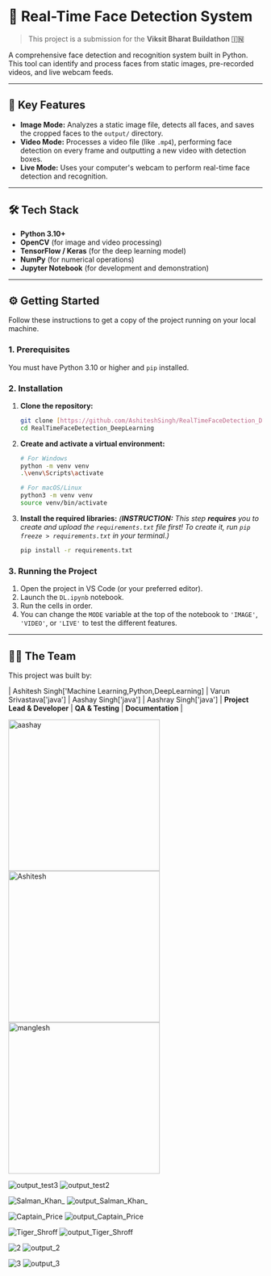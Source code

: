 # 🎥 Real-Time Face Detection System

> This project is a submission for the **Viksit Bharat Buildathon 🇮🇳**

A comprehensive face detection and recognition system built in Python. This tool can identify and process faces from static images, pre-recorded videos, and live webcam feeds.

---

## 🌟 Key Features

* **Image Mode:** Analyzes a static image file, detects all faces, and saves the cropped faces to the `output/` directory.
* **Video Mode:** Processes a video file (like `.mp4`), performing face detection on every frame and outputting a new video with detection boxes.
* **Live Mode:** Uses your computer's webcam to perform real-time face detection and recognition.

---

## 🛠️ Tech Stack

* **Python 3.10+**
* **OpenCV** (for image and video processing)
* **TensorFlow / Keras** (for the deep learning model)
* **NumPy** (for numerical operations)
* **Jupyter Notebook** (for development and demonstration)

---

## ⚙️ Getting Started

Follow these instructions to get a copy of the project running on your local machine.

### 1. Prerequisites

You must have Python 3.10 or higher and `pip` installed.

### 2. Installation

1.  **Clone the repository:**
    ```bash
    git clone [https://github.com/AshiteshSingh/RealTimeFaceDetection_DeepLearning.git](https://github.com/AshiteshSingh/RealTimeFaceDetection_DeepLearning.git)
    cd RealTimeFaceDetection_DeepLearning
    ```

2.  **Create and activate a virtual environment:**
    ```bash
    # For Windows
    python -m venv venv
    .\venv\Scripts\activate
    
    # For macOS/Linux
    python3 -m venv venv
    source venv/bin/activate
    ```

3.  **Install the required libraries:**
    *(**INSTRUCTION:** This step **requires** you to create and upload the `requirements.txt` file first! To create it, run `pip freeze > requirements.txt` in your terminal.)*
    ```bash
    pip install -r requirements.txt
    ```

### 3. Running the Project

1.  Open the project in VS Code (or your preferred editor).
2.  Launch the `DL.ipynb` notebook.
3.  Run the cells in order.
4.  You can change the `MODE` variable at the top of the notebook to `'IMAGE'`, `'VIDEO'`, or `'LIVE'` to test the different features.

---

## 👨‍💻 The Team

This project was built by:

| Ashitesh Singh['Machine Learning,Python,DeepLearning] | Varun Srivastava['java']  | Aashay Singh['java'] | Aashray Singh['java']
| **Project Lead & Developer** | **QA & Testing** | **Documentation** |

<img src="https://github.com/user-attachments/assets/a869eba2-5fd6-427e-9bf2-79e4cb7f8319" alt="aashay" width="300">
<img src="https://github.com/user-attachments/assets/bd7b41dc-adbc-4237-80fd-a2871ebfa5dc" alt="Ashitesh" width="300">
<img src="https://github.com/user-attachments/assets/633cf39a-632e-4be3-a7cf-7fec6d56b00c" alt="manglesh" width="300">

![output_test3](https://github.com/user-attachments/assets/36e071f8-643c-45cb-9fa9-e2b46aa7b41d)
![output_test2](https://github.com/user-attachments/assets/09f699d2-d5fa-4507-b7c6-221191b06536)

![Salman_Khan_](https://github.com/user-attachments/assets/fd771bc1-88a5-4390-a607-476fe3d38ed1)
![output_Salman_Khan_](https://github.com/user-attachments/assets/dae02699-82a1-4887-94aa-a1268620001c)

![Captain_Price](https://github.com/user-attachments/assets/95603480-cf42-4302-9154-54d0c627fd44)
![output_Captain_Price](https://github.com/user-attachments/assets/a021580a-8728-4c3b-aea0-23a9ca09c47e)



![Tiger_Shroff](https://github.com/user-attachments/assets/d178e41c-674e-4aa7-ba06-5ee5d1e36ef8)
![output_Tiger_Shroff](https://github.com/user-attachments/assets/400f348a-90c5-4e8d-97fd-efde98c8fcc8)

![2](https://github.com/user-attachments/assets/efa8466c-f237-4963-9054-f56a059ec86f)
![output_2](https://github.com/user-attachments/assets/78cbf980-b984-48eb-8cde-a2634a07667f)

![3](https://github.com/user-attachments/assets/a12e6e01-fb83-4e5c-a956-7def0f5ea8c3)
![output_3](https://github.com/user-attachments/assets/cae6f567-071a-4b47-a6a6-6a55c301f110)


